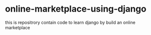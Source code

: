 # online-marketplace-using-django
this is repositrory contain code to learn django by build an online marketplace
